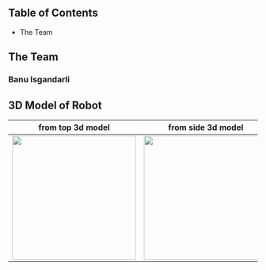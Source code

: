 Table of Contents
-----------------------------------------------------------------------------------------------------------------------------------------------------------------------------------
- The Team


The Team
-----------------------------------------------------------------------------------------------------------------------------------------------------------------------
### Banu Isgandarli

3D Model of Robot
-----------------------------------------------------------------------------------------------------------------------------------------------------------------------

| from top 3d model | from side 3d model |
|------------------|------------------|
| <img src="https://github.com/user-attachments/assets/3022cd89-6f7f-4c03-b50d-51091934c3ac" width="250"/> | <img src="https://github.com/user-attachments/assets/8a86be74-144c-4fbc-8223-e027174d2660" width="250"/> |


